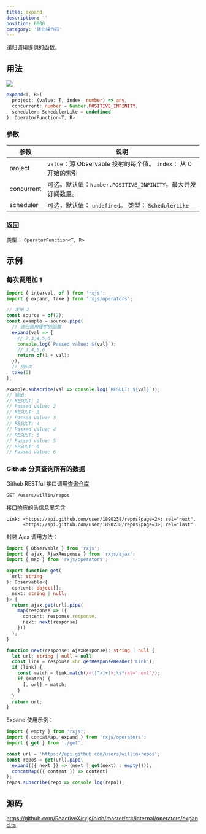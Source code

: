 ```yaml
---
title: expand
description: ''
position: 6000
category: '转化操作符'
---
```


<alert>

递归调用提供的函数。

</alert>

## 用法

![](https://rxjs.dev/assets/images/marble-diagrams/expand.png)

```ts
expand<T, R>(
  project: (value: T, index: number) => any,
  concurrent: number = Number.POSITIVE_INFINITY,
  scheduler: SchedulerLike = undefined
): OperatorFunction<T, R>
```

### 参数

| 参数       | 说明                                                            |
| ---------- | --------------------------------------------------------------- |
| project    | `value`：源 Observable 投射的每个值。 `index`： 从 0 开始的索引 |
| concurrent | 可选。默认值：`Number.POSITIVE_INFINITY`。最大并发订阅数量。    |
| scheduler  | 可选，默认值： `undefined`。 类型： `SchedulerLike`             |

### 返回

类型： `OperatorFunction<T, R>`

<adsbygoogle></adsbygoogle>

## 示例

### 每次调用加 1

```ts
import { interval, of } from 'rxjs';
import { expand, take } from 'rxjs/operators';

// 发出 2
const source = of(2);
const example = source.pipe(
  // 递归调用提供的函数
  expand(val => {
    // 2,3,4,5,6
    console.log(`Passed value: ${val}`);
    // 3,4,5,6
    return of(1 + val);
  }),
  // 用5次
  take(5)
);

example.subscribe(val => console.log(`RESULT: ${val}`));
// 输出:
// RESULT: 2
// Passed value: 2
// RESULT: 3
// Passed value: 3
// RESULT: 4
// Passed value: 4
// RESULT: 5
// Passed value: 5
// RESULT: 6
// Passed value: 6
```

### Github 分页查询所有的数据

Github RESTful 接口调用[查询仓库](https://developer.github.com/v3/repos/#list-user-repositories)

```
GET /users/willin/repos
```

[接口响应](https://developer.github.com/v3/repos/#response)的头信息里包含

```
Link: <https://api.github.com/user/1890238/repos?page=2>; rel="next",
      <https://api.github.com/user/1890238/repos?page=3>; rel="last"
```

封装 Ajax 调用方法：

```ts [get.ts]
import { Observable } from 'rxjs';
import { ajax, AjaxResponse } from 'rxjs/ajax';
import { map } from 'rxjs/operators';

export function get(
  url: string
): Observable<{
  content: object[];
  next: string | null;
}> {
  return ajax.get(url).pipe(
    map(response => ({
      content: response.response,
      next: next(response)
    }))
  );
}

function next(response: AjaxResponse): string | null {
  let url: string | null = null;
  const link = response.xhr.getResponseHeader('Link');
  if (link) {
    const match = link.match(/<([^>]+)>;\s*rel="next"/);
    if (match) {
      [, url] = match;
    }
  }
  return url;
}
```

Expand 使用示例：

```ts
import { empty } from 'rxjs';
import { concatMap, expand } from 'rxjs/operators';
import { get } from './get';

const url = 'https://api.github.com/users/willin/repos';
const repos = get(url).pipe(
  expand(({ next }) => (next ? get(next) : empty())),
  concatMap(({ content }) => content)
);
repos.subscribe(repo => console.log(repo));
```

## 源码

<https://github.com/ReactiveX/rxjs/blob/master/src/internal/operators/expand.ts>

